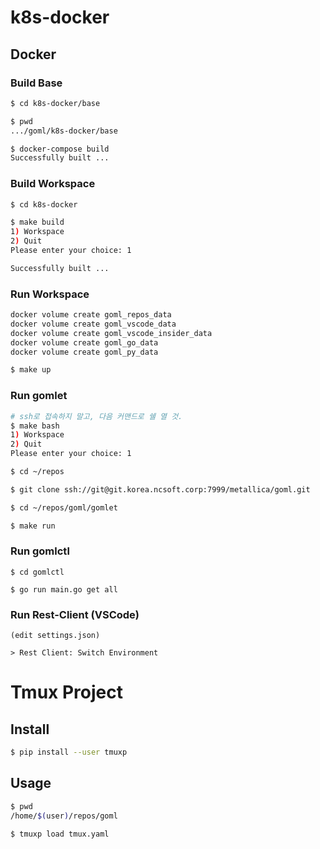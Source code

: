 # k8s-docker

## Docker

### Build Base

```bash
$ cd k8s-docker/base

$ pwd
.../goml/k8s-docker/base

$ docker-compose build
Successfully built ...
```

### Build Workspace

```bash
$ cd k8s-docker

$ make build
1) Workspace
2) Quit
Please enter your choice: 1

Successfully built ...
```

### Run Workspace

```bash
docker volume create goml_repos_data
docker volume create goml_vscode_data
docker volume create goml_vscode_insider_data
docker volume create goml_go_data
docker volume create goml_py_data

$ make up
```

### Run gomlet

```bash
# ssh로 접속하지 말고, 다음 커맨드로 쉘 열 것.
$ make bash
1) Workspace
2) Quit
Please enter your choice: 1

$ cd ~/repos

$ git clone ssh://git@git.korea.ncsoft.corp:7999/metallica/goml.git

$ cd ~/repos/goml/gomlet

$ make run
```

### Run gomlctl

```
$ cd gomlctl

$ go run main.go get all
```

### Run Rest-Client (VSCode)

```
(edit settings.json)

> Rest Client: Switch Environment
```

# Tmux Project

## Install

```bash
$ pip install --user tmuxp
```

## Usage
```bash
$ pwd
/home/$(user)/repos/goml

$ tmuxp load tmux.yaml
```